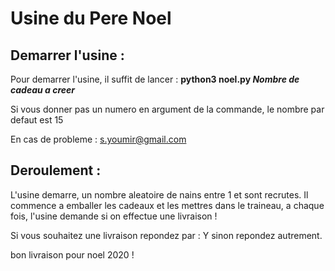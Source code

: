 Usine du Pere Noel 
==================

Demarrer l'usine :
--------------------

Pour demarrer l'usine, il suffit de lancer : 
**python3 noel.py _Nombre de cadeau a creer_**

Si vous donner pas un numero en argument de la commande, le nombre par defaut est 15

En cas de probleme : s.youmir@gmail.com

Deroulement :
-------------

L'usine demarre, un nombre aleatoire de nains entre 1 et <nombre de cadeau a creer> sont recrutes. Il commence a emballer les cadeaux et les mettres dans le traineau, a chaque fois, l'usine demande si on effectue une livraison !

Si vous souhaitez une livraison repondez par : Y
sinon repondez autrement.

bon livraison pour noel 2020 !



